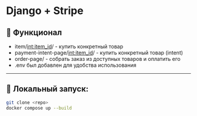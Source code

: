 # Django + Stripe

## 🚀 Функционал
- item/<int:item_id>/ - купить конкретный товар
- payment-intent-page/<int:item_id>/ - купить конкретный товар (intent)
- order-page/ - собрать заказ из доступных товаров и оплатить его
- .env был добавлен для удобства использования
  
---

## 🔧 Локальный запуск:
```bash
git clone <repo>
docker compose up --build
